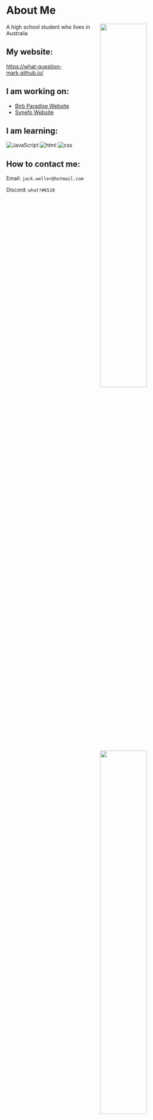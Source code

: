 # About Me

<img width="50%" align="right" src="https://github-readme-stats.vercel.app/api?username=What-Question-Mark&include_all_commits=true&show_icons=true&include_all_commits=true&theme=monokai&hide_border=True">
<img width="50%" align="right" src="https://github-readme-stats.vercel.app/api/top-langs/?username=What-Question-Mark&include_all_commits=true&show_icons=true&include_all_commits=true&theme=monokai&hide_border=True&layout=compact">


A high school student who lives in Australia

## My website:

https://what-question-mark.github.io/

## I am working on:

- [Birb Paradise Website](https://github.com/What-Question-Mark/birb)
- [Synefo Website](https://github.com/synefo-discord/synefo-discord.github.io)

## I am learning:

![JavaScript](https://img.shields.io/badge/-JavaScript-f7df1e?style=flat)
![html](https://img.shields.io/badge/-HTML-e34c26?style=flat)
![css](https://img.shields.io/badge/-CSS-264de4?style=flat)

## How to contact me:

Email: `jack.weller@hotmail.com`

Discord: `what?#6510`
